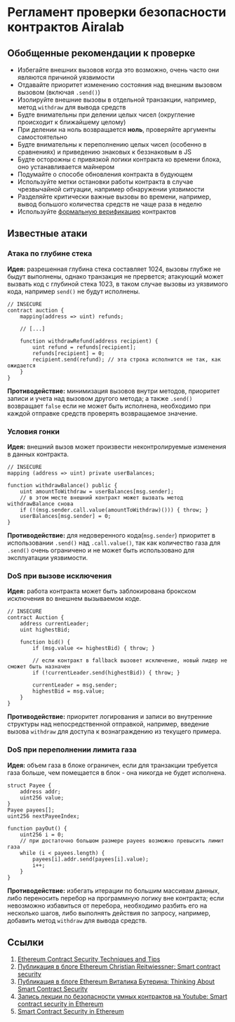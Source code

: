 # Регламент проверки безопасности контрактов Airalab
## Обобщенные рекомендации к проверке
- Избегайте внешних вызовов когда это возможно, очень часто они являются причиной уязвимости
- Отдавайте приоритет изменению состояния над внешним вызовом вызовом (включая `.send()`)
- Изолируйте внешние вызовы в отдельной транзакции, например, метод `withdraw` для вывода средств
- Будте внимательны при делении целых чисел (округление происходит к ближайшему целому)
- При делении на ноль возвращается **ноль**, проверяйте аргументы самостоятельно
- Будте внимательны к переполнению целых чисел (особенно в сравнениях) и приведению знаковых к беззнаковым в JS
- Будте осторожны с привязкой логики контракта ко времени блока, оно устанавливается майнером
- Подумайте о способе обновления контракта в будующем
- Используйте метки остановки работы контракта в случае чрезвычайной ситуации, например обнаружении уязвимости
- Разделяйте критически важные вызовы во времени, например, вывод большого количества средств не чаще раза в неделю
- Используйте [формальную верификацию](https://gist.github.com/chriseth/c4a53f201cd17fc3dd5f8ddea2aa3ff9) контрактов

## Известные атаки
### Атака по глубине стека
**Идея:** разрешенная глубина стека составляет 1024, вызовы глубже не быдут выполнены, однако транзакция не прервется; атакующий может вызвать код с глубиной стека 1023, в таком случае вызовы из уязвимого кода, например `send()` не будут исполнены.

```
// INSECURE
contract auction {
    mapping(address => uint) refunds;

    // [...]

    function withdrawRefund(address recipient) {
        uint refund = refunds[recipient];
        refunds[recipient] = 0;
        recipient.send(refund); // эта строка исполнится не так, как ожидается
    }
}
```

**Противодействие:** минимизация вызовов внутри методов, приоритет записи и учета над вызовом другого метода; а также `.send()` возвращает `false` если не может быть исполнена, необходимо при каждой отправке средств проверять возвращаемое значение.

### Условия гонки
**Идея:** внешний вызов может произвести неконтролируемые изменения в данных контракта.

```
// INSECURE
mapping (address => uint) private userBalances;

function withdrawBalance() public {
    uint amountToWithdraw = userBalances[msg.sender];
    // в этом месте внешний контракт может вызвать метод withdrawBalance снова
    if (!(msg.sender.call.value(amountToWithdraw)())) { throw; }
    userBalances[msg.sender] = 0;
}
```

**Противодействие:** для недоверенного кода(`msg.sender`) приоритет в использовании `.send()` над `.call.value()`, так как количество газа для `.send()` очень ограничено и не может быть использовано для эксплуатации уязвимости.

### DoS при вызове исключения
**Идея:** работа контракта может быть заблокирована брокском исключения во внешнем вызываемом коде.

```
// INSECURE
contract Auction {
    address currentLeader;
    uint highestBid;

    function bid() {
        if (msg.value <= highestBid) { throw; }

        // если контракт в fallback вызовет исключение, новый лидер не сможет быть назначен
        if (!currentLeader.send(highestBid)) { throw; }

        currentLeader = msg.sender;
        highestBid = msg.value;
    }
}
```

**Противодействие:** приоритет логирования и записи во внутренние структуры над непосредственной отправкой, например, введение вызова `withdraw` для доступа к вознаграждению из текущего примера.

### DoS при переполнении лимита газа
**Идея:** объем газа в блоке ограничен, если для транзакции требуется газа больше, чем помещается в блок - она никогда не будет исполнена.

```
struct Payee {
    address addr;
    uint256 value;
}
Payee payees[];
uint256 nextPayeeIndex;

function payOut() {
    uint256 i = 0;
    // при достаточно большом размере payees возможно превысить лимит газа
    while (i < payees.length) {
        payees[i].addr.send(payees[i].value);
        i++;
    }
}
```
**Противодействие:** избегать итерации по большим массивам данных, либо переносить перебор на программную логику вне контракта; если невозможно избавиться от перебора, необходимо разбить его на несколько шагов, либо выполнять действия по запросу, например, добавить метод `withdraw` для вывода средств.

## Ссылки
1. [Ethereum Contract Security Techniques and Tips]((https://github.com/ConsenSys/smart-contract-best-practices))
2. [Публикация в блоге Ethereum Christian Reitwiessner: Smart contract security](https://blog.ethereum.org/2016/06/10/smart-contract-security/)
3. [Публикация в блоге Ethereum Виталика Бутерина: Thinking About Smart Contract Security](https://blog.ethereum.org/2016/06/19/thinking-smart-contract-security/)
4. [Запись лекции по безопасности умных контрактов на Youtube: Smart contract security in Ethereum](https://www.youtube.com/watch?v=pv032ppbakA)
5. [Smart Contract Security in Ethereum](https://docs.google.com/presentation/d/1kS9mVOQNieloYByGQw3P-Yyup2BYE5tg7jOItMNnR0A/edit#slide=id.g15d26d8dbd_0_0)
